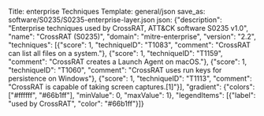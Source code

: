 Title: enterprise Techniques
Template: general/json
save_as: software/S0235/S0235-enterprise-layer.json
json: {"description": "Enterprise techniques used by CrossRAT, ATT&CK software S0235 v1.0", "name": "CrossRAT (S0235)", "domain": "mitre-enterprise", "version": "2.2", "techniques": [{"score": 1, "techniqueID": "T1083", "comment": "CrossRAT can list all files on a system."}, {"score": 1, "techniqueID": "T1159", "comment": "CrossRAT creates a Launch Agent on macOS."}, {"score": 1, "techniqueID": "T1060", "comment": "CrossRAT uses run keys for persistence on Windows"}, {"score": 1, "techniqueID": "T1113", "comment": "CrossRAT is capable of taking screen captures.[1]"}], "gradient": {"colors": ["#ffffff", "#66b1ff"], "minValue": 0, "maxValue": 1}, "legendItems": [{"label": "used by CrossRAT", "color": "#66b1ff"}]}